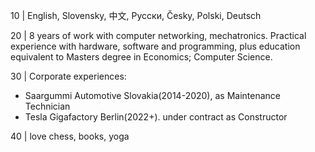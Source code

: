 10 | English, Slovensky, 中文, Pусски, Česky, Polski, Deutsch  

20 | 8 years of work with computer networking, mechatronics. Practical experience with hardware, software and programming, plus education equivalent to Masters degree in Economics; Computer Science.

30 | Corporate experiences: 
* Saargummi Automotive Slovakia(2014-2020),   as Maintenance Technician
* Tesla Gigafactory Berlin(2022+).  under contract as Constructor

40 | love chess, books, yoga
